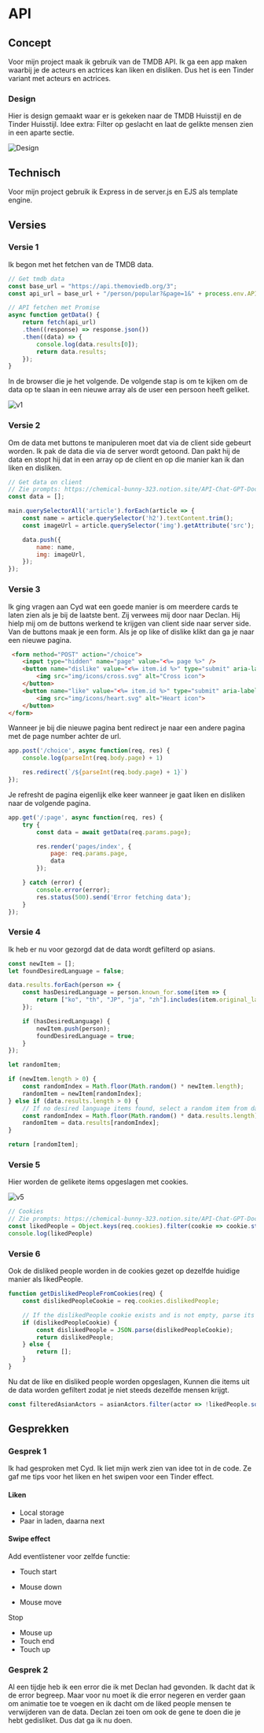 # API
## Concept
Voor mijn project maak ik gebruik van de TMDB API. Ik ga een app maken waarbij je de acteurs en actrices kan liken en disliken. Dus het is een Tinder variant met acteurs en actrices. 

### Design
Hier is design gemaakt waar er is gekeken naar de TMDB Huisstijl en de Tinder Huisstijl. Idee extra: Filter op geslacht en laat de gelikte mensen zien in een aparte sectie. 

![Design](https://github.com/xiaonanpols21/api/blob/main/public/img/readme/design.png)

## Technisch
Voor mijn project gebruik ik Express in de server.js en EJS als template engine. 

## Versies
### Versie 1
Ik begon met het fetchen van de TMDB data. 
```js
// Get tmdb data
const base_url = "https://api.themoviedb.org/3";
const api_url = base_url + "/person/popular?&page=1&" + process.env.API_Key;

// API fetchen met Promise
async function getData() {
    return fetch(api_url)
    .then((response) => response.json())
    .then((data) => {
        console.log(data.results[0]);
        return data.results;
    });
}
```

In de browser die je het volgende. De volgende stap is om te kijken om de data op te slaan in een nieuwe array als de user een persoon heeft geliket. 

![v1](https://github.com/xiaonanpols21/api/blob/main/public/img/readme/v-1.png)

### Versie 2
Om de data met buttons te manipuleren moet dat via de client side gebeurt worden. Ik pak de data die via de server wordt getoond. Dan pakt hij de data en stopt hij dat in een array op de client en op die manier kan ik dan liken en disliken.
```js
// Get data on client
// Zie prompts: https://chemical-bunny-323.notion.site/API-Chat-GPT-Doc-372f65d6b2a5497a86b02ed94edffe17#b648ab4676944b0ea43517825fc9845b
const data = [];

main.querySelectorAll('article').forEach(article => {
    const name = article.querySelector('h2').textContent.trim();
    const imageUrl = article.querySelector('img').getAttribute('src');

    data.push({
        name: name,
        img: imageUrl,
    });
});
```

### Versie 3
Ik ging vragen aan Cyd wat een goede manier is om meerdere cards te laten zien als je bij de laatste bent. Zij verwees mij door naar Declan. Hij hielp mij om de buttons werkend te krijgen van client side naar server side. Van de buttons maak je een form. Als je op like of dislike klikt dan ga je naar een nieuwe pagina. 
```html
 <form method="POST" action="/choice">
    <input type="hidden" name="page" value="<%= page %>" />
    <button name="dislike" value="<%= item.id %>" type="submit" aria-label="Dislike button">
        <img src="img/icons/cross.svg" alt="Cross icon">
    </button>
    <button name="like" value="<%= item.id %>" type="submit" aria-label="Like button">
        <img src="img/icons/heart.svg" alt="Heart icon">
    </button>
</form>
```

Wanneer je bij die nieuwe pagina bent redirect je naar een andere pagina met de page number achter de url. 
```js
app.post('/choice', async function(req, res) {
    console.log(parseInt(req.body.page) + 1)

    res.redirect(`/${parseInt(req.body.page) + 1}`)
});
```

Je refresht de pagina eigenlijk elke keer wanneer je gaat liken en disliken naar de volgende pagina. 
```js
app.get('/:page', async function(req, res) {
    try {
        const data = await getData(req.params.page);

        res.render('pages/index', {
            page: req.params.page,
            data
        });

    } catch (error) {
        console.error(error);
        res.status(500).send('Error fetching data');
    }
});
```

### Versie 4
Ik heb er nu voor gezorgd dat de data wordt gefilterd op asians. 
```js
const newItem = [];
let foundDesiredLanguage = false;

data.results.forEach(person => {
    const hasDesiredLanguage = person.known_for.some(item => {
        return ["ko", "th", "JP", "ja", "zh"].includes(item.original_language.toLowerCase());
    });

    if (hasDesiredLanguage) {
        newItem.push(person);
        foundDesiredLanguage = true; 
    }
});

let randomItem;

if (newItem.length > 0) {
    const randomIndex = Math.floor(Math.random() * newItem.length);
    randomItem = newItem[randomIndex];
} else if (data.results.length > 0) {
    // If no desired language items found, select a random item from data.results
    const randomIndex = Math.floor(Math.random() * data.results.length);
    randomItem = data.results[randomIndex];
}

return [randomItem];
```

### Versie 5
Hier worden de gelikete items opgeslagen met cookies.

![v5](https://github.com/xiaonanpols21/api/blob/main-5/public/img/readme/v-5.png)

```js
// Cookies
// Zie prompts: https://chemical-bunny-323.notion.site/API-Chat-GPT-Doc-372f65d6b2a5497a86b02ed94edffe17?pvs=25#dea859d311134652bf95b0ea47e4018e
const likedPeople = Object.keys(req.cookies).filter(cookie => cookie.startsWith('liked_')).map(cookie => cookie.replace('liked_', ''));
console.log(likedPeople)
```

### Versie 6
Ook de disliked people worden in de cookies gezet op dezelfde huidige manier als likedPeople. 

```js
function getDislikedPeopleFromCookies(req) {
    const dislikedPeopleCookie = req.cookies.dislikedPeople;

    // If the dislikedPeople cookie exists and is not empty, parse its value
    if (dislikedPeopleCookie) {
        const dislikedPeople = JSON.parse(dislikedPeopleCookie);
        return dislikedPeople;
    } else {
        return [];
    }
}
```

Nu dat de like en disliked people worden opgeslagen, Kunnen die items uit de data worden gefiltert zodat je niet steeds dezelfde mensen krijgt.

```js
const filteredAsianActors = asianActors.filter(actor => !likedPeople.some(item => item.id === actor.id));
```

## Gesprekken
### Gesprek 1
Ik had gesproken met Cyd. Ik liet mijn werk zien van idee tot in de code. Ze gaf me tips voor het liken en het swipen voor een Tinder effect.

#### Liken
- Local storage
- Paar in laden, daarna next

#### Swipe effect
Add eventlistener voor zelfde functie:

- Touch start
- Mouse down

- Mouse move

Stop

- Mouse up
- Touch end
- Touch up

### Gesprek 2
Al een tijdje heb ik een error die ik met Declan had gevonden. Ik dacht dat ik de error begreep. Maar voor nu moet ik die error negeren en verder gaan om animatie toe te voegen en ik dacht om de liked people mensen te verwijderen van de data. Declan zei toen om ook de gene te doen die je hebt gedisliket. Dus dat ga ik nu doen. 